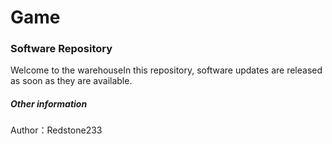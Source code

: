 # Game

### Software Repository
Welcome to the warehouseIn this repository, software updates are released as soon as they are available.

##### Other information
Author：Redstone233
